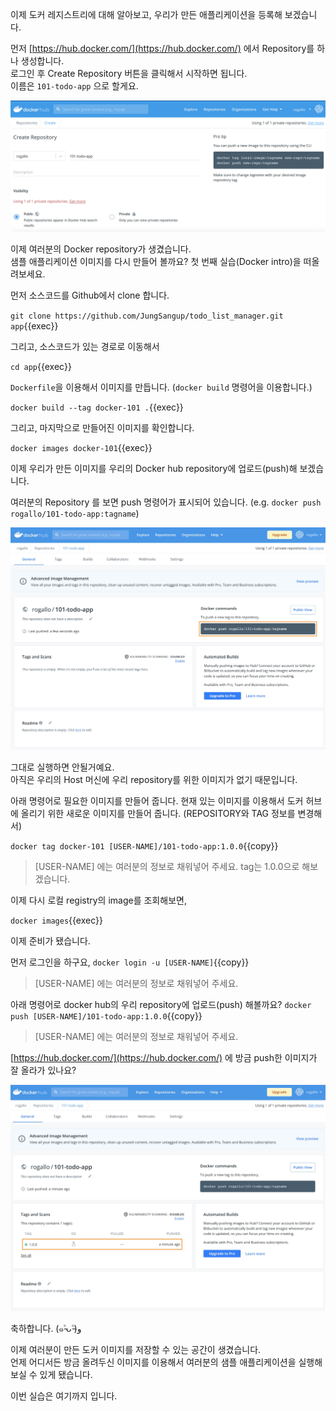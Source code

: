 이제 도커 레지스트리에 대해 알아보고, 우리가 만든 애플리케이션을 등록해 보겠습니다.

먼저 [https://hub.docker.com/](https://hub.docker.com/) 에서 Repository를 하나 생성합니다.  
로그인 후 Create Repository 버튼을 클릭해서 시작하면 됩니다.  
이름은 `101-todo-app` 으로 할게요.

<img src="./assets/create_repository1.png" alt="Create repository" style="zoom:50%;" />

이제 여러분의 Docker repository가 생겼습니다.  
샘플 애플리케이션 이미지를 다시 만들어 볼까요?
첫 번째 실습(Docker intro)을 떠올려보세요. 

먼저 소스코드를 Github에서 clone 합니다.

`git clone https://github.com/JungSangup/todo_list_manager.git app`{{exec}}  


그리고, 소스코드가 있는 경로로 이동해서

`cd app`{{exec}}  

`Dockerfile`을 이용해서 이미지를 만듭니다. (`docker build` 명령어을 이용합니다.)

`docker build --tag docker-101 .`{{exec}}  

그리고, 마지막으로 만들어진 이미지를 확인합니다.

`docker images docker-101`{{exec}} 

이제 우리가 만든 이미지를 우리의 Docker hub repository에 업로드(push)해 보겠습니다.

여러분의 Repository 를 보면 push 명령어가 표시되어 있습니다. (e.g. `docker push rogallo/101-todo-app:tagname`)

<img src="./assets/create_repository2.png" alt="Create repository" style="zoom:50%;" />

그대로 실행하면 안될거예요.  
아직은 우리의 Host 머신에 우리 repository를 위한 이미지가 없기 때문입니다.

아래 명령어로 필요한 이미지를 만들어 줍니다. 현재 있는 이미지를 이용해서 도커 허브에 올리기 위한 새로운 이미지를 만들어 줍니다. (REPOSITORY와 TAG 정보를 변경해서)

`docker tag docker-101 [USER-NAME]/101-todo-app:1.0.0`{{copy}}
> [USER-NAME] 에는 여러분의 정보로 채워넣어 주세요. tag는 1.0.0으로 해보겠습니다.

이제 다시 로컬 registry의 image를 조회해보면,  

`docker images`{{exec}}  

이제 준비가 됐습니다.

먼저 로그인을 하구요,
`docker login -u [USER-NAME]`{{copy}}  
> [USER-NAME] 에는 여러분의 정보로 채워넣어 주세요.

아래 명령어로 docker hub의 우리 repository에 업로드(push) 해볼까요?
`docker push [USER-NAME]/101-todo-app:1.0.0`{{copy}}
> [USER-NAME] 에는 여러분의 정보로 채워넣어 주세요.

[https://hub.docker.com/](https://hub.docker.com/) 에 방금 push한 이미지가 잘 올라가 있나요?

<img src="./assets/create_repository3.png" alt="Create repository" style="zoom:50%;" />

축하합니다.  (๑˃̵ᴗ˂̵)و

이제 여러분이 만든 도커 이미지를 저장할 수 있는 공간이 생겼습니다.  
언제 어디서든 방금 올려두신 이미지를 이용해서 여러분의 샘플 애플리케이션을 실행해보실 수 있게 됐습니다.  

이번 실습은 여기까지 입니다.
